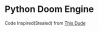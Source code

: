 # Python Doom Engine

Code Inspired(Stealed) from [This Dude](https://www.youtube.com/@CoderSpaceChannel) 
